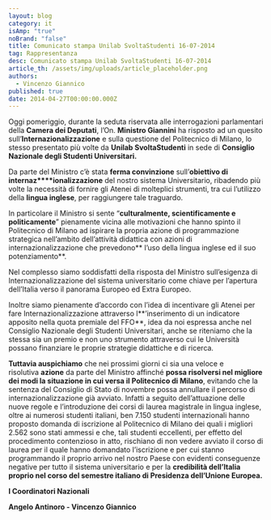 ```yaml
---
layout: blog
category: it
isAmp: "true"
noBrand: "false"
title: Comunicato stampa Unilab SvoltaStudenti 16-07-2014
tag: Rappresentanza
desc: Comunicato stampa Unilab SvoltaStudenti 16-07-2014
article_th: /assets/img/uploads/article_placeholder.png
authors:
  - Vincenzo Giannico
published: true
date: 2014-04-27T00:00:00.000Z
---
```


Oggi pomeriggio, durante la seduta riservata alle interrogazioni parlamentari della **Camera dei Deputati**, l’On. **Ministro Giannini** ha risposto ad un quesito sull’**Internazionalizzazione** e sulla questione del Politecnico di Milano, lo stesso presentato più volte da **Unilab SvoltaStudenti** in sede di **Consiglio Nazionale degli Studenti Universitari.**

Da parte del Ministro c’è stata **ferma convinzione** sull’**obiettivo di internaz****ionalizzazione** del nostro sistema Universitario, ribadendo più volte la necessità di fornire gli Atenei di molteplici strumenti, tra cui l’utilizzo della **lingua inglese**, per raggiungere tale traguardo.

In particolare il Ministro si sente “**culturalmente, scientificamente e politicamente**” pienamente vicina alle motivazioni che hanno spinto il Politecnico di Milano ad ispirare la propria azione di programmazione strategica nell’ambito dell’attività didattica con azioni di internazionalizzazione che prevedono** l’uso della lingua inglese ed il suo potenziamento**.

Nel complesso siamo soddisfatti della risposta del Ministro sull’esigenza di Internazionalizzazione del sistema universitario come chiave per l’apertura dell’Italia verso il panorama Europeo ed Extra Europeo.

Inoltre siamo pienamente d’accordo con l’idea di incentivare gli Atenei per fare Internazionalizzazione attraverso l**’inserimento di un indicatore apposito nella quota premiale del FFO**, idea da noi espressa anche nel Consiglio Nazionale degli Studenti Universitari, anche se riteniamo che la stessa sia un premio e non uno strumento attraverso cui le Università possano finanziare le proprie strategie didattiche e di ricerca.

**Tuttavia auspichiamo** che nei prossimi giorni ci sia una veloce e risolutiva **azione** da parte del Ministro affinché **possa risolversi nel migliore dei modi la situazione in cui versa il Politecnico di Milano**, evitando che la sentenza del Consiglio di Stato di novembre possa annullare il percorso di internazionalizzazione già avviato. Infatti a seguito dell’attuazione delle nuove regole e l’introduzione dei corsi di laurea magistrale in lingua inglese, oltre ai numerosi studenti italiani, ben 7.150 studenti internazionali hanno proposto domanda di iscrizione al Politecnico di Milano dei quali i migliori 2.562 sono stati ammessi e che, tali studenti eccellenti, per effetto del procedimento contenzioso in atto, rischiano di non vedere avviato il corso di laurea per il quale hanno domandato l’iscrizione e per cui stanno programmando il proprio arrivo nel nostro Paese con evidenti conseguenze negative per tutto il sistema universitario e per la **credibilità dell’Italia proprio nel corso del semestre italiano di Presidenza dell’Unione Europea.**

**I Coordinatori Nazionali**

**Angelo Antinoro - Vincenzo Giannico**
